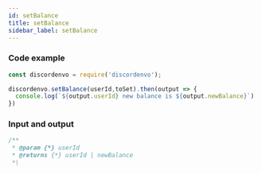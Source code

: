 ```yaml
---
id: setBalance
title: setBalance
sidebar_label: setBalance
---
```


### Code example
```javascript
const discordenvo = require('discordenvo');

discordenvo.setBalance(userId,toSet).then(output => {
  console.log(`${output.userId} new balance is ${output.newBalance}`)
})
```

### Input and output
```javascript
/** 
 * @param {*} userId
 * @returns {*} userId | newBalance
 *\
```